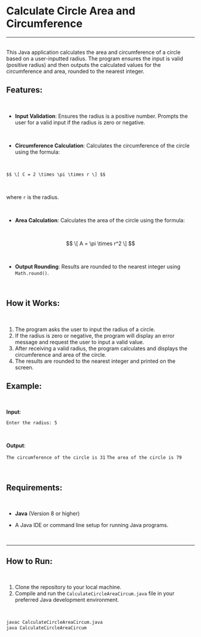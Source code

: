 # Calculate Circle Area and Circumference
---
<br>
This Java application calculates the area and circumference of a circle based on a user-inputted radius. The program ensures the input is valid (positive radius) and then outputs the calculated values for the circumference and area, rounded to the nearest integer.
<br>

## Features: 
<br>

- **Input Validation**: Ensures the radius is a positive number. Prompts the user for a valid input if the radius is zero or negative.
<br>

- **Circumference Calculation**: Calculates the circumference of the circle using the formula:
<br>

  ``
  $$
  \[
  C = 2 \times \pi \times r
  \]
  $$
  ``

  <br>

  where `r` is the radius.

  <br>

- **Area Calculation**: Calculates the area of the circle using the formula:

 <br>

  $$
  \[
   A = \pi \times r^2
  \]
  $$

  <br>
  
- **Output Rounding**: Results are rounded to the nearest integer using `Math.round()`.
<br>

## How it Works: 
<br>

1. The program asks the user to input the radius of a circle.
2. If the radius is zero or negative, the program will display an error message and request the user to input a valid value.
3. After receiving a valid radius, the program calculates and displays the circumference and area of the circle.
4. The results are rounded to the nearest integer and printed on the screen.

## Example: 

<br>

**Input**:  

`Enter the radius: 5`

<br>

**Output**:

`The circumference of the circle is 31`
`The area of the circle is 79`

<br>

## Requirements:

<br>

- **Java** (Version 8 or higher)

- A Java IDE or command line setup for running Java programs.

<br>

---

## How to Run:

<br>

1. Clone the repository to your local machine.
2. Compile and run the `CalculateCircleAreaCircum.java` file in your preferred Java development environment.

<br>

```bash
javac CalculateCircleAreaCircum.java
java CalculateCircleAreaCircum
